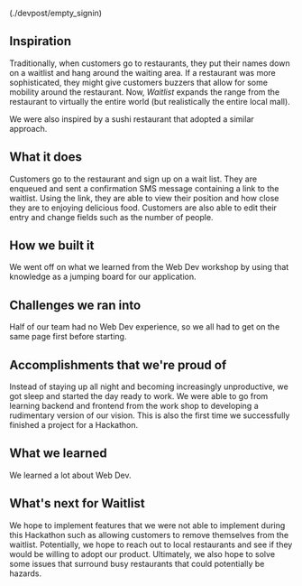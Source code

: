 (./devpost/empty\_signin)
## Inspiration

Traditionally, when customers go to restaurants, they put their names down on a waitlist and hang around the waiting area. If a restaurant was more sophisticated, they might give customers buzzers that allow for some mobility around the restaurant. Now, _Waitlist_ expands the range from the restaurant to virtually the entire world (but realistically the entire local mall).

We were also inspired by a sushi restaurant that adopted a similar approach. 

## What it does

Customers go to the restaurant and sign up on a wait list. They are enqueued and sent a confirmation SMS message containing a link to the waitlist. Using the link, they are able to view their position and how close they are to enjoying delicious food. Customers are also able to edit their entry and change fields such as the number of people.

## How we built it

We went off on what we learned from the Web Dev workshop by using that knowledge as a jumping board for our application.

## Challenges we ran into

Half of our team had no Web Dev experience, so we all had to get on the same page first before starting.

## Accomplishments that we're proud of

Instead of staying up all night and becoming increasingly unproductive, we got sleep and started the day ready to work. We were able to go from learning backend and frontend from the work shop to developing a rudimentary version of our vision. This is also the first time we successfully finished a project for a Hackathon.

## What we learned

We learned a lot about Web Dev.

## What's next for Waitlist

We hope to implement features that we were not able to implement during this Hackathon such as allowing customers to remove themselves from the waitlist. Potentially, we hope to reach out to local restaurants and see if they would be willing to adopt our product. Ultimately, we also hope to solve some issues that surround busy restaurants that could potentially be hazards.
